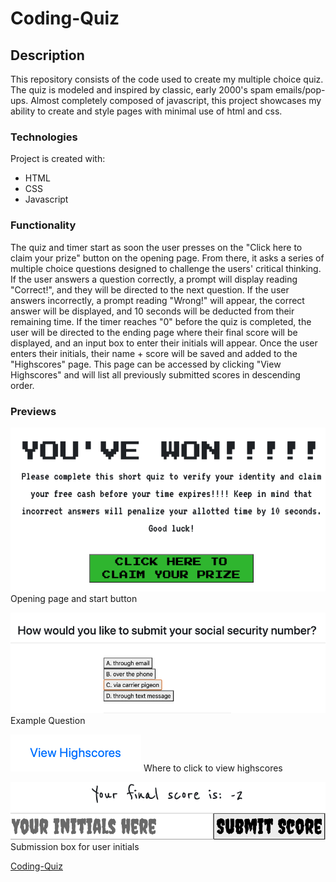 # Coding-Quiz

## Description
This repository consists of the code used to create my multiple choice quiz. The quiz is modeled and inspired by classic, early 2000's spam emails/pop-ups. Almost completely composed of javascript, this project showcases my ability to create and style pages with minimal use of html and css. 

### Technologies
Project is created with:
- HTML
- CSS
- Javascript

### Functionality
The quiz and timer start as soon the user presses on the "Click here to claim your prize" button on the opening page. From there, it asks a series of multiple choice questions designed to challenge the users' critical thinking. If the user answers a question correctly, a prompt will display reading "Correct!", and they will be directed to the next question. If the user answers incorrectly, a prompt reading "Wrong!" will appear, the correct answer will be displayed, and 10 seconds will be deducted from their remaining time. If the timer reaches "0" before the quiz is completed, the user will be directed to the ending page where their final score will be displayed, and an input box to enter their initials will appear. Once the user enters their initials, their name + score will be saved and added to the "Highscores" page. This page can be accessed by clicking "View Highscores" and will list all previously submitted scores in descending order.

### Previews
![Opening-Page](/assets/opening-page.png)
Opening page and start button

![Example-Question](/assets/example-question.png) 
Example Question

![Highscores](/assets/highscores.png)
Where to click to view highscores

![Submission](/assets/submission-box.png)
Submission box for user initials


[Coding-Quiz](https://ma-wong.github.io/Coding-Quiz/)
